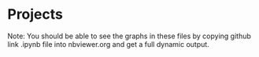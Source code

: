 # Projects
 Note: You should be able to see the graphs in these files by copying github link  .ipynb file into nbviewer.org and get a full dynamic output.
